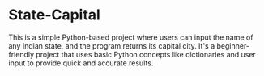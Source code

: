 # State-Capital
This is a simple Python-based project where users can input the name of any Indian state, and the program returns its capital city. It's a beginner-friendly project that uses basic Python concepts like dictionaries and user input to provide quick and accurate results.


